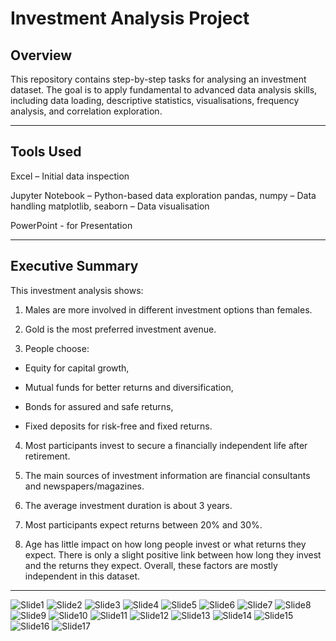 
# Investment Analysis Project

## Overview

This repository contains step-by-step tasks for analysing an investment dataset. The goal is to apply fundamental to advanced data analysis skills, including data loading, descriptive statistics, visualisations, frequency analysis, and correlation exploration.

---
## Tools Used
Excel – Initial data inspection 

Jupyter Notebook – Python-based data exploration
pandas, numpy – Data handling
matplotlib, seaborn – Data visualisation

PowerPoint - for Presentation

---

## Executive Summary

This investment analysis shows:
1.  Males are more involved in different investment options than females.

2. Gold is the most preferred investment avenue.

3. People choose:

  * Equity for capital growth,

  * Mutual funds for better returns and diversification,

  * Bonds for assured and safe returns,

  * Fixed deposits for risk-free and fixed returns.

4. Most participants invest to secure a financially independent life after retirement.

5. The main sources of investment information are financial consultants and newspapers/magazines.

6. The average investment duration is about 3 years.

7. Most participants expect returns between 20% and 30%.

8. Age has little impact on how long people invest or what returns they expect. There is only a slight positive link between how long they invest and the returns they expect. Overall, these factors are mostly independent in this dataset.

---
![Slide1](https://github.com/user-attachments/assets/429c08b7-3a00-4630-9deb-38682fe12af9)
![Slide2](https://github.com/user-attachments/assets/ec86d577-629d-4a2f-8d60-955f874540c6)
![Slide3](https://github.com/user-attachments/assets/b64f947a-3ff9-4f82-a4a9-f9a1a2d28786)
![Slide4](https://github.com/user-attachments/assets/d48c1170-2a51-4c6b-a0e2-cba65b88fee9)
![Slide5](https://github.com/user-attachments/assets/a87aced3-49d8-4fab-b14a-2201a957842b)
![Slide6](https://github.com/user-attachments/assets/81381032-d515-4666-9233-e74680674f7f)
![Slide7](https://github.com/user-attachments/assets/27b3db50-a36a-4b97-81aa-799b0e8d19a2)
![Slide8](https://github.com/user-attachments/assets/2bd60b79-7fb6-4a84-a23d-ba5840bfed01)
![Slide9](https://github.com/user-attachments/assets/8394b8ca-3545-4b41-9b73-1565ce67a0ac)
![Slide10](https://github.com/user-attachments/assets/01bbc332-1124-4647-bd24-83f9a6125ac4)
![Slide11](https://github.com/user-attachments/assets/4490017a-a88a-4ed6-af2d-fc5994ebe5df)
![Slide12](https://github.com/user-attachments/assets/47c993bf-c4e6-4112-b084-3c666c739585)
![Slide13](https://github.com/user-attachments/assets/17f9fa7d-71b8-4038-9ff8-631831c6fd35)
![Slide14](https://github.com/user-attachments/assets/428df79e-1c0b-4085-8414-cad60adf01bd)
![Slide15](https://github.com/user-attachments/assets/24d4b74c-c914-4229-931b-a55a0eebd205)
![Slide16](https://github.com/user-attachments/assets/b83acf1f-8219-45b2-b62c-3e0658b60e2d)
![Slide17](https://github.com/user-attachments/assets/258f5d38-beb0-44ea-85fc-dc1d1d55e9c9)


